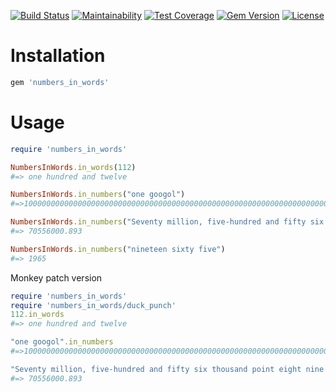 [![Build Status](http://img.shields.io/travis/markburns/numbers_in_words.svg)](https://travis-ci.org/markburns/numbers_in_words)
[![Maintainability](https://api.codeclimate.com/v1/badges/a51210488896b798af20/maintainability)](https://codeclimate.com/github/markburns/numbers_in_words/maintainability)
[![Test Coverage](https://api.codeclimate.com/v1/badges/a51210488896b798af20/test_coverage)](https://codeclimate.com/github/markburns/numbers_in_words/test_coverage)
[![Gem Version](http://img.shields.io/gem/v/numbers_in_words.svg)](https://rubygems.org/gems/numbers_in_words)
[![License](http://img.shields.io/:license-mit-blue.svg)](http://markburns.mit-license.org)

Installation
============

```ruby
gem 'numbers_in_words'
```

Usage
=========

```ruby
require 'numbers_in_words'

NumbersInWords.in_words(112)
#=> one hundred and twelve

NumbersInWords.in_numbers("one googol")
#=>10000000000000000000000000000000000000000000000000000000000000000000000000000000000000000000000000000

NumbersInWords.in_numbers("Seventy million, five-hundred and fifty six thousand point eight nine three")
#=> 70556000.893

NumbersInWords.in_numbers("nineteen sixty five")
#=> 1965
```


Monkey patch version

```ruby
require 'numbers_in_words'
require 'numbers_in_words/duck_punch'
112.in_words
#=> one hundred and twelve

"one googol".in_numbers
#=>10000000000000000000000000000000000000000000000000000000000000000000000000000000000000000000000000000

"Seventy million, five-hundred and fifty six thousand point eight nine three".in_numbers
#=> 70556000.893
```
